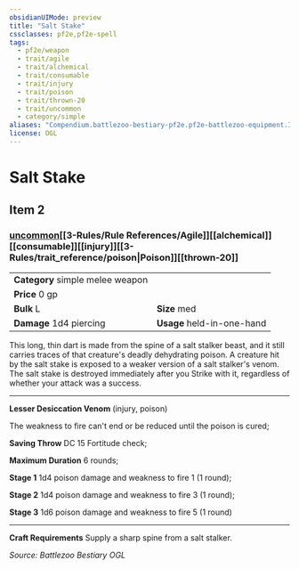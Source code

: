 ```yaml
---
obsidianUIMode: preview
title: "Salt Stake"
cssclasses: pf2e,pf2e-spell
tags:
  - pf2e/weapon
  - trait/agile
  - trait/alchemical
  - trait/consumable
  - trait/injury
  - trait/poison
  - trait/thrown-20
  - trait/uncommon
  - category/simple
aliases: "Compendium.battlezoo-bestiary-pf2e.pf2e-battlezoo-equipment.Item.rDPuZvrFUZhjpDif"
license: OGL
---
```

# Salt Stake
## Item 2
### [uncommon](uncommon.md "Uncommon Rarity Trait")[[3-Rules/Rule References/Agile]][[alchemical]][[consumable]][[injury]][[3-Rules/trait_reference/poison|Poison]][[thrown-20]]

|  |  |
| -- | -- |
| **Category** simple melee weapon |  |
| **Price** 0 gp |  |
| **Bulk** L | **Size** med |
| **Damage** 1d4 piercing  | **Usage** held-in-one-hand |



This long, thin dart is made from the spine of a salt stalker beast, and it still carries traces of that creature's deadly dehydrating poison. A creature hit by the salt stake is exposed to a weaker version of a salt stalker's venom. The salt stake is destroyed immediately after you Strike with it, regardless of whether your attack was a success.

* * *

**Lesser Desiccation Venom** (injury, poison)

The weakness to fire can't end or be reduced until the poison is cured;

**Saving Throw** DC 15 Fortitude check;

**Maximum Duration** 6 rounds;

**Stage 1** 1d4 poison damage and weakness to fire 1 (1 round);

**Stage 2** 1d4 poison damage and weakness to fire 3 (1 round);

**Stage 3** 1d6 poison damage and weakness to fire 5 (1 round)

* * *

**Craft Requirements** Supply a sharp spine from a salt stalker.

*Source: Battlezoo Bestiary*
*OGL*